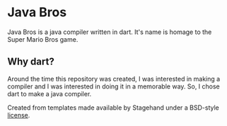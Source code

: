 # Java Bros
Java Bros is a java compiler written in dart. It's name is homage to the Super Mario Bros game. 

## Why dart?
Around the time this repository was created, I was interested in making a compiler and I was interested in doing it in a memorable way. So, I chose dart to make a java compiler.

Created from templates made available by Stagehand under a BSD-style
[license](https://github.com/dart-lang/stagehand/blob/master/LICENSE).
